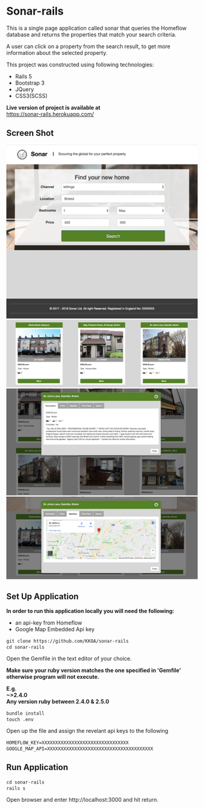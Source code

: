 <!-- # README

This README would normally document whatever steps are necessary to get the
application up and running.

Things you may want to cover:

* Ruby version

* System dependencies

* Configuration

* Database creation

* Database initialization

* How to run the test suite

* Services (job queues, cache servers, search engines, etc.)

* Deployment instructions

* ... -->
# Sonar-rails
This is a single page application called sonar that queries the Homeflow database and returns the properties that match your search criteria.

A user can click on a property from the search result, to get more information about the selected property.

This project was constructed using following technologies:
- Rails 5
- Bootstrap 3
- JQuery
- CSS3(SCSS)

<strong>Live version of project is available at<br></strong> https://sonar-rails.herokuapp.com/

## Screen Shot
![Home screen](https://github.com/KKOA/sonar-rails/blob/master/Home.png)
![Search Results view ](https://github.com/KKOA/sonar-rails/blob/master/Search.png)
![Individual Property description](https://github.com/KKOA/sonar-rails/blob/master/property-desc.png)
![Individual Property map](https://github.com/KKOA/sonar-rails/blob/master/property-map.png)


## Set Up Application
<strong>In order to run this application locally you will need the following: </strong>
- an api-key from Homeflow
- Google Map Embedded Api key

```
git clone https://github.com/KKOA/sonar-rails
cd sonar-rails
```
Open the Gemfile in the text editor of your choice.

<strong>Make sure your ruby version matches the one specified in 'Gemfile' otherwise program will not execute. 

E.g.<br> 
~>2.4.0<br> 
Any version ruby between 2.4.0 & 2.5.0</strong>

```
bundle install
touch .env
```
Open up the file and assign the revelant api keys to the following
```
HOMEFLOW_KEY=XXXXXXXXXXXXXXXXXXXXXXXXXXXXXXXX
GOOGLE_MAP_API=XXXXXXXXXXXXXXXXXXXXXXXXXXXXXXXXXXXXXXX
```

## Run Application
```
cd sonar-rails
rails s
```

Open browser and enter
http://localhost:3000
and hit return.
